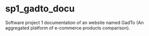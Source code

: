# sp1_gadto_docu
Software project 1 documentation of an website named GadTo (An aggregated platform of e-commerce products comparison).
